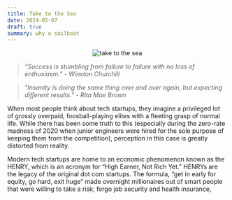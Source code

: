```yaml
---
title: Take to the Sea
date: 2024-05-07
draft: true
summary: why a sailboat
---
```


<figure style="margin:auto; text-align:center; width: 80%;">
	<img src="https://i.gifer.com/M2E.gif" alt="take to the sea"/>
</figure>

> _“Success is stumbling from failure to failure with no loss of enthusiasm.” -  Winston Churchill_

> _"Insanity is doing the same thing over and over again, but expecting different results." - Rita Mae Brown_

When most people think about tech startups, they imagine a privileged lot of grossly overpaid, foosball-playing elites with a fleeting grasp of normal life. While there has been some truth to this (especially during the zero-rate madness of 2020 when junior engineers were hired for the sole purpose of keeping them from the competition), perception in this case is greatly distorted from reality. 

Modern tech startups are home to an economic phenomenon known as the HENRY, which is an acronym for “High Earner, Not Rich Yet.” HENRYs are the legacy of the original dot com startups. The formula, “get in early for equity, go hard, exit huge” made overnight millionaires out of smart people that were willing to take a risk; forgo job security and health insurance, 
<!--stackedit_data:
eyJoaXN0b3J5IjpbMTc4MTI2MTI0MCwxMzE1NzM4MjMyLDc1MT
c5MjE1NiwtMTkxODE4NDM1MSw4NzE0MDA1MiwxMjQ3NDU1MDU3
LDIwMDc2MjkxODMsLTEzNjE2MTIzMDQsMTg2MDY3MjYwN119
-->